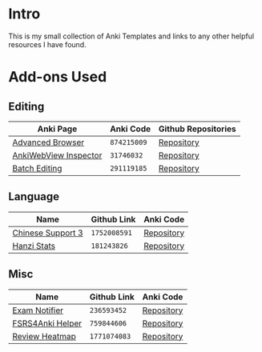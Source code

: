 # Intro
This is my small collection of Anki Templates and links to any other helpful resources I have found.

# Add-ons Used
## Editing
|Anki Page|Anki Code|Github Repositories|
|---|---|---|
|[Advanced Browser](https://ankiweb.net/shared/info/874215009)|`874215009`|[Repository](https://github.com/AnKing-VIP/advanced-browser)|
|[AnkiWebView Inspector](https://ankiweb.net/shared/info/31746032)|`31746032`|[Repository](https://github.com/hikaru-y/anki21-addon-ankiwebview-inspector)|
|[Batch Editing](https://ankiweb.net/shared/info/291119185)|`291119185`|[Repository](https://github.com/glutanimate/batch-editing/tree/main)|

## Language
|Name|Github Link|Anki Code|
|---|---|---|
|[Chinese Support 3](https://ankiweb.net/shared/info/1752008591)|`1752008591`|[Repository](https://github.com/Gustaf-C/anki-chinese-support-3)|
|[Hanzi Stats](https://ankiweb.net/shared/info/181243826)|`181243826`|[Repository](https://github.com/trevorld/Hanzi_Stats)|


## Misc
|Name|Github Link|Anki Code|
|---|---|---|
|[Exam Notifier](https://ankiweb.net/shared/info/236593452)|`236593452`|[Repository](https://github.com/AnKing-VIP/exam-notifier)|
|[FSRS4Anki Helper](https://ankiweb.net/shared/info/759844606)|`759844606`|[Repository](https://github.com/open-spaced-repetition/fsrs4anki-helper)|
|[Review Heatmap](https://ankiweb.net/shared/info/1771074083)|`1771074083`|[Repository](https://github.com/glutanimate/review-heatmap/tree/main)|
